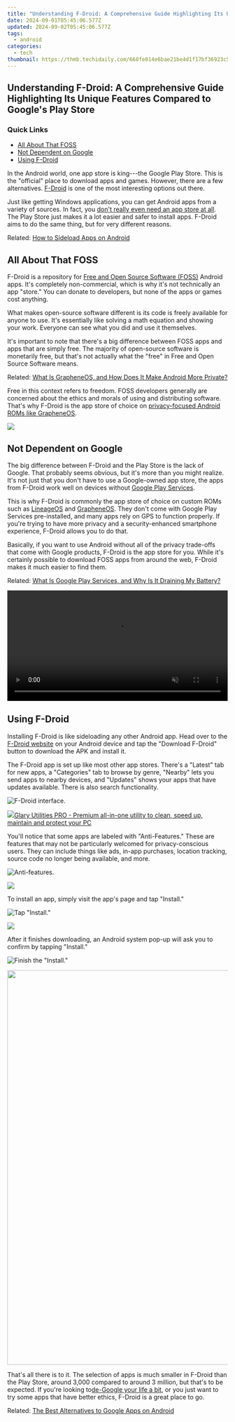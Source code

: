 ```yaml
---
title: "Understanding F-Droid: A Comprehensive Guide Highlighting Its Unique Features Compared to Google's Play Store"
date: 2024-09-01T05:45:06.577Z
updated: 2024-09-02T05:45:06.577Z
tags:
  - android
categories:
  - tech
thumbnail: https://thmb.techidaily.com/668fe014e6bae21be4d1f17bf36923c523f3242cbf8f9156a716780e5d4eeb63.jpg
---
```


## Understanding F-Droid: A Comprehensive Guide Highlighting Its Unique Features Compared to Google's Play Store

### Quick Links

* [All About That FOSS](https://some-techniques.techidaily.com/new-freedom-from-filmage-tiktok-videos-without-stickers/)
* [Not Dependent on Google](https://some-guidance.techidaily.com/updated-top-tier-voice-to-text-applications/)
* [Using F-Droid](https://desktop-recording.techidaily.com/the-definitive-io-screen-recorder-guidebook-for-2024/)

 In the Android world, one app store is king---the Google Play Store. This is the "official" place to download apps and games. However, there are a few alternatives. [F-Droid](https://f-droid.org/en/) is one of the most interesting options out there.

 Just like getting Windows applications, you can get Android apps from a variety of sources. In fact, you [don't really even need an app store at all](https://facebook-video-content.techidaily.com/updated-unlock-premium-quality-streaming-on-the-worlds-largest-network/). The Play Store just makes it a lot easier and safer to install apps. F-Droid aims to do the same thing, but for very different reasons.

Related: [How to Sideload Apps on Android](https://facebook-video-content.techidaily.com/updated-unlock-premium-quality-streaming-on-the-worlds-largest-network/) 

##  All About That FOSS

 F-Droid is a repository for [Free and Open Source Software (FOSS)](https://facebook-videos.techidaily.com/new-leveraging-social-media-power-optimal-use-of-hash-tags-on-fb/) Android apps. It's completely non-commercial, which is why it's not technically an app "store." You can donate to developers, but none of the apps or games cost anything.

 What makes open-source software different is its code is freely available for anyone to use. It's essentially like solving a math equation and showing your work. Everyone can see what you did and use it themselves.

 It's important to note that there's a big difference between FOSS apps and apps that are simply free. The majority of open-source software is monetarily free, but that's not actually what the "free" in Free and Open Source Software means.

Related: [What Is GrapheneOS, and How Does It Make Android More Private?](https://extra-lessons.techidaily.com/new-achieving-muted-audibility-with-effortless-fading-in-lumafusion/) 

 Free in this context refers to freedom. FOSS developers generally are concerned about the ethics and morals of using and distributing software. That's why F-Droid is the app store of choice on [privacy-focused Android ROMs like GrapheneOS](https://extra-lessons.techidaily.com/new-achieving-muted-audibility-with-effortless-fading-in-lumafusion/).

<!-- affiliate ads begin -->
<a href="https://shop.mondly.com/affiliate.php?ACCOUNT=ATISTUDI&AFFILIATE=108875&PATH=https%3A%2F%2Fwww.mondly.com%3FAFFILIATE%3D108875%26RESOURCE%3D%2BBusiness%2B970x90%2B"><img src="https://secure.avangate.com/images/merchant/69c418c33ec2e1a4267fa9bb77fa1428/business-970x90.gif" border="0"></a>
<!-- affiliate ads end -->
##  Not Dependent on Google

 The big difference between F-Droid and the Play Store is the lack of Google. That probably seems obvious, but it's more than you might realize. It's not just that you don't have to use a Google-owned app store, the apps from F-Droid work well on devices without [Google Play Services](https://tech-recovery.techidaily.com/top-11-free-movie-downloading-websites-you-should-know-about/).

 This is why F-Droid is commonly the app store of choice on custom ROMs such as [LineageOS](https://lineageos.org/) and [GrapheneOS](https://grapheneos.org/). They don't come with Google Play Services pre-installed, and many apps rely on GPS to function properly. If you're trying to have more privacy and a security-enhanced smartphone experience, F-Droid allows you to do that.

 Basically, if you want to use Android without all of the privacy trade-offs that come with Google products, F-Droid is the app store for you. While it's certainly possible to download FOSS apps from around the web, F-Droid makes it much easier to find them.

Related: [What Is Google Play Services, and Why Is It Draining My Battery?](https://tech-recovery.techidaily.com/top-11-free-movie-downloading-websites-you-should-know-about/) 

<!-- affiliate ads begin -->
<a href="https://secure.2checkout.com/order/checkout.php?PRODS=36506229&QTY=1&AFFILIATE=108875&CART=1"><video width="100%" height="" class="rounded-t-md shadow-lg relative z-20" controls="" autoplay="" loop="" muted="" playsinline="" webkit-playinginline="">
<source type="video/mp4" src="https://aidaform.com/images/videos/aidaform-welcome-site.mp4"><source type="video/webm" src="https://aidaform.com/images/videos/aidaform-welcome-site.webm"></video></a>
<!-- affiliate ads end -->
##  Using F-Droid

 Installing F-Droid is like sideloading any other Android app. Head over to the [F-Droid website](https://f-droid.org/en/) on your Android device and tap the "Download F-Droid" button to download the APK and install it.

 The F-Droid app is set up like most other app stores. There's a "Latest" tab for new apps, a "Categories" tab to browse by genre, "Nearby" lets you send apps to nearby devices, and "Updates" shows your apps that have updates available. There is also search functionality.

![F-Droid interface.](https://static1.howtogeekimages.com/wordpress/wp-content/uploads/2022/03/2022-03-09_15-49-29.jpg) 

<!-- affiliate ads begin -->
<a href="https://order.glarysoft.com/order/checkout.php?PRODS=4535075&QTY=1&AFFILIATE=108875&CART=1"><img src="https://secure.avangate.com/images/merchant/6734fa703f6633ab896eecbdfad8953a/products/GU-500_672.png" border="0">Glary Utilities PRO -  Premium all-in-one utility to clean, speed up, maintain and protect your PC</a>
<!-- affiliate ads end -->
 You'll notice that some apps are labeled with "Anti-Features." These are features that may not be particularly welcomed for privacy-conscious users. They can include things like ads, in-app purchases, location tracking, source code no longer being available, and more.

![Anti-features.](https://static1.howtogeekimages.com/wordpress/wp-content/uploads/2022/03/2022-03-09_15-55-48.jpg) 

<!-- affiliate ads begin -->
<a href="https://secure.2checkout.com/order/checkout.php?PRODS=4715391&QTY=1&AFFILIATE=108875&CART=1"><img src="https://secure.avangate.com/images/merchant/7f687767ccf20fcea1c9dc4a5adc2326/Digisigner_banner_728_x_90_color_version.png" border="0"></a>
<!-- affiliate ads end -->
 To install an app, simply visit the app's page and tap "Install."

![Tap "Install."](https://static1.howtogeekimages.com/wordpress/wp-content/uploads/2022/03/2022-03-09_15-56-15.jpg) 

<!-- affiliate ads begin -->
<a href="https://store.massmailsoftware.com/order/checkout.php?PRODS=2069351&QTY=1&AFFILIATE=108875&CART=1"><img src="https://secure.avangate.com/images/merchant/dc87c13749315c7217cdc4ac692e704c/banera_for_partners-24_%282%29.jpg" border="0"></a>
<!-- affiliate ads end -->
 After it finishes downloading, an Android system pop-up will ask you to confirm by tapping "Install."

![Finish the "Install."](https://static1.howtogeekimages.com/wordpress/wp-content/uploads/2022/03/2022-03-09_15-56-34.jpg) 

<!-- affiliate ads begin -->
<a href="https://tinyland.pxf.io/c/5597632/1793214/19135" target="_top" id="1793214"><img src="//a.impactradius-go.com/display-ad/19135-1793214" border="0" alt="" width="900" height="900"/></a><img height="0" width="0" src="https://imp.pxf.io/i/5597632/1793214/19135" style="position:absolute;visibility:hidden;" border="0" />
<!-- affiliate ads end -->
 That's all there is to it. The selection of apps is much smaller in F-Droid than the Play Store, around 3,000 compared to around 3 million, but that's to be expected. If you're looking to[de-Google your life a bit](https://video-screen-grab.techidaily.com/new-stepwise-guide-to-documenting-team-sessions-desktopmobile/), or you just want to try some apps that have better ethics, F-Droid is a great place to go.

Related: [The Best Alternatives to Google Apps on Android](https://video-screen-grab.techidaily.com/new-stepwise-guide-to-documenting-team-sessions-desktopmobile/)

<ins class="adsbygoogle"
     style="display:block"
     data-ad-format="autorelaxed"
     data-ad-client="ca-pub-7571918770474297"
     data-ad-slot="1223367746"></ins>



<ins class="adsbygoogle"
     style="display:block"
     data-ad-client="ca-pub-7571918770474297"
     data-ad-slot="8358498916"
     data-ad-format="auto"
     data-full-width-responsive="true"></ins>



